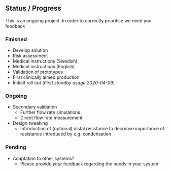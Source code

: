 ## Status / Progress

This is an ongoing project. In order to correctly prioritise we need you feedback

### Finished

- Develop solution
- Risk assessment
- Medical instructions (Swedish)
- Medical instructions (English)
- Validation of prototypes
- First clinically aimed production
- Initialt roll out (_First standby usage 2020-04-09_)

### Ongoing

- Secondary validation
  - Further flow rate simulations
  - Direct flow rate measurement
- Design tweaking
  - Introduction of (optional) distal resistance to decrease importance of resistance introduced by e.g. condensation

### Pending

- Adaptation to other systems?
  - Please provide _your_ feedback regarding the needs in your system

